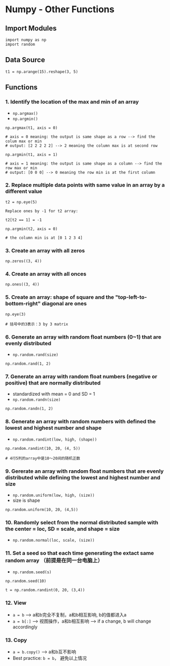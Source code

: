 # Numpy - Other Functions

## Import Modules
```
import numpy as np
import random
```

## Data Source
```
t1 = np.arange(15).reshape(3, 5)
```
## Functions
### 1. Identify the location of the max and min of an array
- ```np.argmax()```
- ```np.argmin()```
```
np.argmax(t1, axis = 0) 

# axis = 0 meaning: the output is same shape as a row --> find the colum max or min 
# output: [2 2 2 2 2] --> 2 meaning the column max is at second row
```
```
np.argmin(t1, axis = 1) 

# axis = 1 meaning: the output is same shape as a column --> find the row max or min 
# output: [0 0 0] --> 0 meaning the row min is at the first column
```

### 2. Replace multiple data points with same value in an array by a different value
```
t2 = np.eye(5)   

Replace ones by -1 for t2 array:

t2[t2 == 1] = -1 
```
```
np.argmin(t2, axis = 0)  

# the column min is at [0 1 2 3 4]           
```

### 3. Create an array with all zeros
```
np.zeros((3, 4))
```

### 4. Create an array with all onces
```
np.ones((3, 4))
```

### 5. Create an array: shape of square and the "top-left-to-bottom-right" diagonal are ones
```
np.eye(3) 

# 括号中的3表示：3 by 3 matrix
```
### 6. Generate an array with random float numbers (0~1) that are evenly distributed 
- ```np.random.rand(size)```
```
np.random.rand(1, 2)
```

### 7. Generate an array with random float numbers (negative or positive) that are normally distributed 
- standardized with mean = 0 and SD = 1
- ```np.random.randn(size)```
```
np.random.randn(1, 2)
```

### 8. Generate an array with random numbers with defined the lowest and highest number and shape
- ```np.random.randint(low, high, (shape))```
```
np.random.randint(10, 20, (4, 5))

# 4行5列的array中是10～20间的随机正数
```

### 9. Gererate an array with random float numbers that are evenly distributed while defining the lowest and highest number and size
- ```np.random.uniform(low, high, (size))```
- size is shape
```
np.random.uniform(10, 20, (4,5))
```

### 10. Randomly select from the normal distributed sample with the center = loc, SD = scale, and shape = size
- ```np.random.normal(loc, scale, (size))```

### 11. Set a seed so that each time generating the extact same random array （前提是在同一台电脑上）
- ```np.random.seed(s)```
```
np.random.seed(10)

t = np.random.randint(0, 20, (3,4))
```

### 12. View
- ```a = b``` --> a和b完全不复制，a和b相互影响, b的值都进入a
- ```a = b[:]``` --> 视图操作，a和b相互影响 --> if a change, b will change accordingly 

### 13. Copy 
- ```a = b.copy()``` --> a和b互不影响
- Best practice: ```b = b```， 避免以上情况